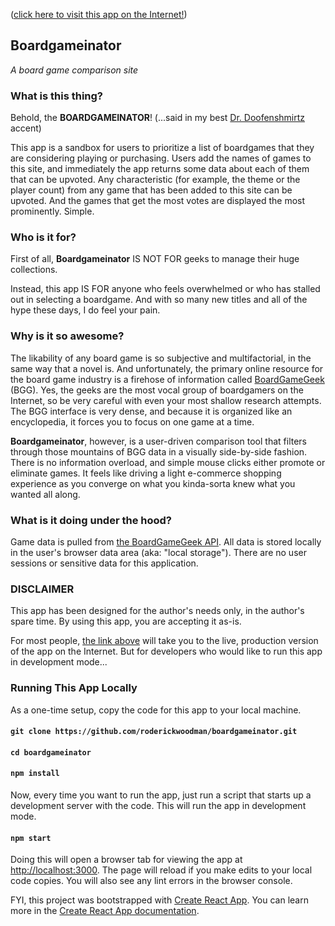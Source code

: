 ([click here to visit this app on the Internet!](https://roderickwoodman.github.io/boardgameinator/))

## Boardgameinator
*A board game comparison site*

### What is this thing?

Behold, the **BOARDGAMEINATOR**!  (...said in my best [Dr. Doofenshmirtz](https://www.youtube.com/watch?v=Sj7yxI-r_ag) accent)

This app is a sandbox for users to prioritize a list of boardgames that they are considering playing or purchasing. Users add the names of games to this site, and immediately the app returns some data about each of them that can be upvoted. Any characteristic (for example, the theme or the player count) from any game that has been added to this site can be upvoted. And the games that get the most votes are displayed the most prominently. Simple.

### Who is it for?

First of all, **Boardgameinator** IS NOT FOR geeks to manage their huge collections.

Instead, this app IS FOR anyone who feels overwhelmed or who has stalled out in selecting a boardgame. And with so many new titles and all of the hype these days, I do feel your pain.

### Why is it so awesome?

The likability of any board game is so subjective and multifactorial, in the same way that a novel is. And unfortunately, the primary online  resource for the board game industry is a firehose of information called [BoardGameGeek](https://boardgamegeek.com) (BGG). Yes, the geeks are the most vocal group of boardgamers on the Internet, so be very careful with even your most shallow research attempts. The BGG interface is very dense, and because it is organized like an encyclopedia, it forces you to focus on one game at a time.

**Boardgameinator**, however, is a user-driven comparison tool that filters through those mountains of BGG data in a visually side-by-side fashion. There is no information overload, and simple mouse clicks either promote or eliminate games. It feels like driving a light e-commerce shopping experience as you converge on what you kinda-sorta knew what you wanted all along.

### What is it doing under the hood?

Game data is pulled from [the BoardGameGeek API](https://boardgamegeek.com/wiki/page/BGG_XML_API2). All data is stored locally in the user's browser data area (aka: "local storage"). There are no user sessions or sensitive data for this application.

### DISCLAIMER

This app has been designed for the author's needs only, in the author's spare time. By using this app, you are accepting it as-is.

For most people, [the link above](https://roderickwoodman.github.io/boardgameinator/) will take you to the live, production version of the app on the Internet. But for developers who would like to run this app in development mode...

### Running This App Locally

As a one-time setup, copy the code for this app to your local machine. 
#### `git clone https://github.com/roderickwoodman/boardgameinator.git`
#### `cd boardgameinator`
#### `npm install`

Now, every time you want to run the app, just run a script that starts up a development server with the code. This will run the app in development mode.
#### `npm start`

Doing this will open a browser tab for viewing the app at [http://localhost:3000](http://localhost:3000). The page will reload if you make edits to your local code copies. You will also see any lint errors in the browser console. 

FYI, this project was bootstrapped with [Create React App](https://github.com/facebook/create-react-app).  You can learn more in the [Create React App documentation](https://facebook.github.io/create-react-app/docs/getting-started).
